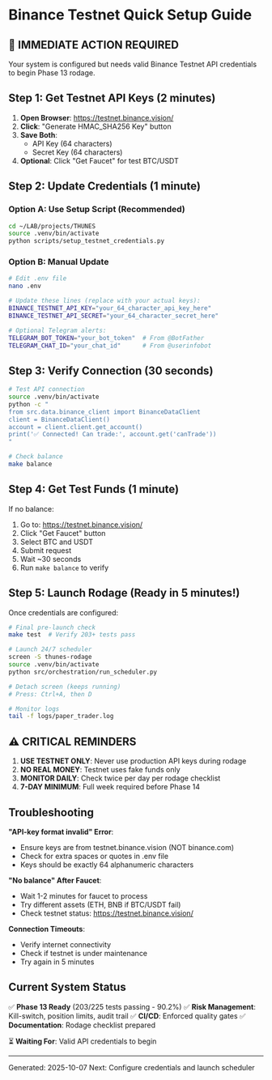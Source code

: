 # Binance Testnet Quick Setup Guide

## 🚨 IMMEDIATE ACTION REQUIRED

Your system is configured but needs valid Binance Testnet API credentials to begin Phase 13 rodage.

## Step 1: Get Testnet API Keys (2 minutes)

1. **Open Browser**: https://testnet.binance.vision/
2. **Click**: "Generate HMAC_SHA256 Key" button
3. **Save Both**:
   - API Key (64 characters)
   - Secret Key (64 characters)
4. **Optional**: Click "Get Faucet" for test BTC/USDT

## Step 2: Update Credentials (1 minute)

### Option A: Use Setup Script (Recommended)
```bash
cd ~/LAB/projects/THUNES
source .venv/bin/activate
python scripts/setup_testnet_credentials.py
```

### Option B: Manual Update
```bash
# Edit .env file
nano .env

# Update these lines (replace with your actual keys):
BINANCE_TESTNET_API_KEY="your_64_character_api_key_here"
BINANCE_TESTNET_API_SECRET="your_64_character_secret_here"

# Optional Telegram alerts:
TELEGRAM_BOT_TOKEN="your_bot_token"  # From @BotFather
TELEGRAM_CHAT_ID="your_chat_id"      # From @userinfobot
```

## Step 3: Verify Connection (30 seconds)

```bash
# Test API connection
source .venv/bin/activate
python -c "
from src.data.binance_client import BinanceDataClient
client = BinanceDataClient()
account = client.client.get_account()
print('✅ Connected! Can trade:', account.get('canTrade'))
"

# Check balance
make balance
```

## Step 4: Get Test Funds (1 minute)

If no balance:
1. Go to: https://testnet.binance.vision/
2. Click "Get Faucet" button
3. Select BTC and USDT
4. Submit request
5. Wait ~30 seconds
6. Run `make balance` to verify

## Step 5: Launch Rodage (Ready in 5 minutes!)

Once credentials are configured:

```bash
# Final pre-launch check
make test  # Verify 203+ tests pass

# Launch 24/7 scheduler
screen -S thunes-rodage
source .venv/bin/activate
python src/orchestration/run_scheduler.py

# Detach screen (keeps running)
# Press: Ctrl+A, then D

# Monitor logs
tail -f logs/paper_trader.log
```

## ⚠️ CRITICAL REMINDERS

1. **USE TESTNET ONLY**: Never use production API keys during rodage
2. **NO REAL MONEY**: Testnet uses fake funds only
3. **MONITOR DAILY**: Check twice per day per rodage checklist
4. **7-DAY MINIMUM**: Full week required before Phase 14

## Troubleshooting

**"API-key format invalid" Error**:
- Ensure keys are from testnet.binance.vision (NOT binance.com)
- Check for extra spaces or quotes in .env file
- Keys should be exactly 64 alphanumeric characters

**"No balance" After Faucet**:
- Wait 1-2 minutes for faucet to process
- Try different assets (ETH, BNB if BTC/USDT fail)
- Check testnet status: https://testnet.binance.vision/

**Connection Timeouts**:
- Verify internet connectivity
- Check if testnet is under maintenance
- Try again in 5 minutes

## Current System Status

✅ **Phase 13 Ready** (203/225 tests passing - 90.2%)
✅ **Risk Management**: Kill-switch, position limits, audit trail
✅ **CI/CD**: Enforced quality gates
✅ **Documentation**: Rodage checklist prepared

⏳ **Waiting For**: Valid API credentials to begin

---
Generated: 2025-10-07
Next: Configure credentials and launch scheduler